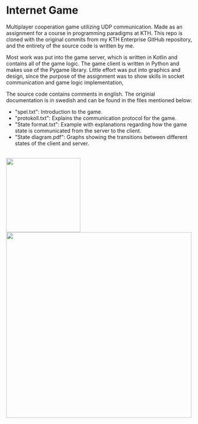 # Internet Game

Multiplayer cooperation game utilizing UDP communication. Made as an assignment for a course in programming paradigms at KTH. This repo is cloned with the original commits from my KTH Enterprise GitHub repository, and the entirety of the source code is written by me.

Most work was put into the game server, which is written in Kotlin and contains all of the game logic. The game client is written in Python and makes use of the Pygame library. Little effort was put into graphics and design, since the purpose of the assignment was to show skills in socket communication and game logic implementation,

The source code contains comments in english. The originial documentation is in swedish and can be found in the files mentioned below:
- "spel.txt": Introduction to the game.
- "protokoll.txt": Explains the communication protocol for the game.
- "State format.txt": Example with explanations regarding how the game state is communicated from the server to the client.
- "State diagram.pdf": Graphs showing the transitions between different states of the client and server.

<br>
<img src="./menu.png" height=200px>

<br>

<img src="./game.png" height=500px>

